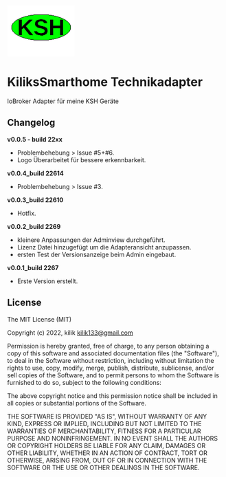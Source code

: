![Logo](admin/ksh.png)
# KiliksSmarthome Technikadapter
IoBroker Adapter für meine KSH Geräte


## Changelog

**v0.0.5 - build 22xx**
- Problembehebung > Issue #5+#6.
- Logo Überarbeitet für bessere erkennbarkeit.

**v0.0.4_build 22614**
- Problembehebung > Issue #3.

**v0.0.3_build 22610**
- Hotfix.

**v0.0.2_build 2269**
- kleinere Anpassungen der Adminview durchgeführt.
- Lizenz Datei hinzugefügt um die Adapteransicht anzupassen.
- ersten Test der Versionsanzeige beim Admin eingebaut.

**v0.0.1_build 2267**
- Erste Version erstellt.



## License

The MIT License (MIT)

Copyright (c) 2022, kilik <kilik133@gmail.com>

Permission is hereby granted, free of charge, to any person obtaining a copy
of this software and associated documentation files (the "Software"), to deal
in the Software without restriction, including without limitation the rights
to use, copy, modify, merge, publish, distribute, sublicense, and/or sell
copies of the Software, and to permit persons to whom the Software is
furnished to do so, subject to the following conditions:

The above copyright notice and this permission notice shall be included in
all copies or substantial portions of the Software.

THE SOFTWARE IS PROVIDED "AS IS", WITHOUT WARRANTY OF ANY KIND, EXPRESS OR
IMPLIED, INCLUDING BUT NOT LIMITED TO THE WARRANTIES OF MERCHANTABILITY,
FITNESS FOR A PARTICULAR PURPOSE AND NONINFRINGEMENT. IN NO EVENT SHALL THE
AUTHORS OR COPYRIGHT HOLDERS BE LIABLE FOR ANY CLAIM, DAMAGES OR OTHER
LIABILITY, WHETHER IN AN ACTION OF CONTRACT, TORT OR OTHERWISE, ARISING FROM,
OUT OF OR IN CONNECTION WITH THE SOFTWARE OR THE USE OR OTHER DEALINGS IN
THE SOFTWARE.

